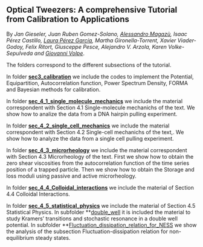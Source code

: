 Optical Tweezers: A comprehensive Tutorial from Calibration to Applications
---


By *Jan Gieseler, Juan Ruben Gomez-Solano, [Alessandro Magazù](http://softmatterlab.org/people/alessandro-magazzu/), Isaac Pérez Castillo, [Laura Pérez García](http://softmatterlab.org/people/laura-perez-garcia/), Martha Gironella-Torrent, Xavier Viader-Godoy, Felix Ritort, Giusceppe Pesce, Alejandro V. Arzola, Karen Volke-Sepulveda and [Giovanni Volpe](http://softmatterlab.org/people/giovanni-volpe/)*.



 The folders  correspond to the different subsections of the tutorial.
 
 In folder **[sec3_calibration](sec3_calibration/)** we include the codes to implement the Potential, Equipartition, Autocorrelation function, Power Spectrum Density, FORMA and Bayesian methods for calibration.
 
 In folder **[sec_4_1_single_molecule_mechanics](sec_4_1_single_molecule_mechanics/)** we include the material correspondent with Section 4.1 Single-molecule mechanichs of the text. We show how to analize the data from a  DNA hairpin pulling experiment.
 
 In folder **[sec_4_2_single_cell_mechanics](sec_4_2_single_cell_mechanics/)** we include the material correspondent with Section 4.2 Single-cell mechanichs of the text,. We show how to analyze the data from a single cell pulling experiment.
 
In folder **[sec_4_3_microrheology](sec_4_3_microrheology/)**  we include the material correspondent with Section 4.3 Microrheology of the text.
  First we show how to obtain the zero shear viscosities from the autocorrelation function of the time series position of a trapped particle.
  Then we show how to obtain the Storage and loss moduli using passive and active microrheology.
 
In folder **[sec_4_4_Colloidal_interactions](sec_4_4_Colloidal_interactions/)** we include the material of Section 4.4 Colloidal Interactions.

In folder **[sec_4_5_statistical_physics](sec_4_5_statistical_physics/)** we include the material of Section 4.5 Statistical Physics. In subfolder **[double_well](sec_4_5_statistical_physics/double_well) it is included the material to study Kramers’ transitions and stochastic resonance in a double well potential. 
 In subfolder **[Fluctuation_dissipation_relation_for_NESS](sec_4_5_statistical_physics/Fluctuation_dissipation_relation_for_NESS) we show the  analysis of the subsection Fluctuation-dissipation relation for non-equilibrium steady states. 
